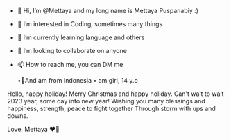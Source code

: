- 👋 Hi, I’m @Mettaya and my long name is Mettaya Puspanabiy :)
- 👀 I’m interested in Coding, sometimes many things 
- 🌱 I’m currently learning language and others 
- 💞️ I’m looking to collaborate on anyone 
- 📫 How to reach me, you can DM me 

    •📍And am from Indonesia 
    • am girl, 14 y.o


Hello, happy holiday! Merry Christmas and happy holiday. 
Can't wait to wait 2023 year, some day into new year! 
Wishing you many blessings and happiness, strength, peace to fight together 
Through storm with ups and downs. 

Love. Mettaya ❤🍻 




